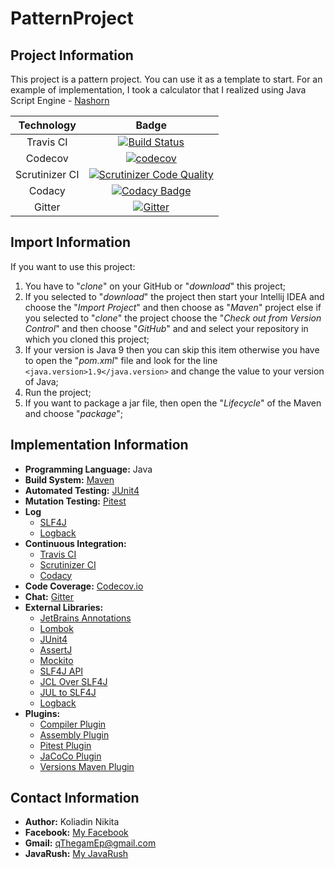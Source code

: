 # PatternProject
## Project Information
This project is a pattern project. You can use it as a template to start. For an example of implementation, I took a calculator that I realized using Java Script Engine - [Nashorn](https://en.wikipedia.org/wiki/Nashorn_(JavaScript_engine))

| Technology     | Badge |
|:--------------:|:-----:|
| Travis CI      | [![Build Status](https://travis-ci.org/qThegamEp/PatternProject.svg?branch=master)](https://travis-ci.org/qThegamEp/PatternProject) |
| Codecov        | [![codecov](https://codecov.io/gh/qThegamEp/PatternProject/branch/master/graph/badge.svg)](https://codecov.io/gh/qThegamEp/PatternProject) |
| Scrutinizer CI | [![Scrutinizer Code Quality](https://scrutinizer-ci.com/g/qThegamEp/PatternProject/badges/quality-score.png?b=master)](https://scrutinizer-ci.com/g/qThegamEp/PatternProject/?branch=master) |
| Codacy         | [![Codacy Badge](https://api.codacy.com/project/badge/Grade/00445736de354a39aa7fc598766fe5f1)](https://www.codacy.com/app/qThegamEp/PatternProject?utm_source=github.com&amp;utm_medium=referral&amp;utm_content=qThegamEp/PatternProject&amp;utm_campaign=Badge_Grade) |
| Gitter         | [![Gitter](https://badges.gitter.im/qThegamEp/PatternProject.svg)](https://gitter.im/qThegamEp/PatternProject?utm_source=badge&utm_medium=badge&utm_campaign=pr-badge) |

## Import Information
If you want to use this project:
1. You have to "*clone*" on your GitHub or "*download*" this project;
2. If you selected to "*download*" the project then start your Intellij IDEA and choose the "*Import Project*" and then choose as "*Maven*" project else if you selected to "*clone*" the project choose the "*Check out from Version Control*" and then choose "*GitHub*" and and select your repository in which you cloned this project;
3. If your version is Java 9 then you can skip this item otherwise you have to open the "*pom.xml*" file and look for the line `<java.version>1.9</java.version>` and change the value to your version of Java;
4. Run the project;
5. If you want to package a jar file, then open the "*Lifecycle*" of the Maven and choose "*package*";

## Implementation Information
* **Programming Language:** Java
* **Build System:** [Maven](https://maven.apache.org/)
* **Automated Testing:** [JUnit4](https://junit.org/junit4/)
* **Mutation Testing:** [Pitest](http://pitest.org/)
* **Log**
    * [SLF4J](https://www.slf4j.org/)
    * [Logback](https://logback.qos.ch/)
* **Continuous Integration:**
    * [Travis CI](https://travis-ci.org/)
    * [Scrutinizer CI](https://scrutinizer-ci.com/)
    * [Codacy](https://www.codacy.com/)
* **Code Coverage:** [Codecov.io](https://codecov.io/)
* **Chat:** [Gitter](https://gitter.im/)
* **External Libraries:**
	* [JetBrains Annotations](https://mvnrepository.com/artifact/org.jetbrains/annotations)
	* [Lombok](https://mvnrepository.com/artifact/org.projectlombok/lombok)
	* [JUnit4](https://mvnrepository.com/artifact/junit/junit)
	* [AssertJ](https://mvnrepository.com/artifact/org.assertj/assertj-core)
    * [Mockito](https://mvnrepository.com/artifact/org.mockito/mockito-core)
    * [SLF4J API](https://mvnrepository.com/artifact/org.slf4j/slf4j-api)
    * [JCL Over SLF4J](https://mvnrepository.com/artifact/org.slf4j/jcl-over-slf4j)
    * [JUL to SLF4J](https://mvnrepository.com/artifact/org.slf4j/jul-to-slf4j)
    * [Logback](https://mvnrepository.com/artifact/ch.qos.logback/logback-classic)
* **Plugins:**
    * [Compiler Plugin](https://maven.apache.org/plugins/maven-compiler-plugin/)
    * [Assembly Plugin](http://maven.apache.org/plugins/maven-assembly-plugin/)
    * [Pitest Plugin](http://pitest.org/quickstart/maven/)
    * [JaCoCo Plugin](http://www.baeldung.com/jacoco)
    * [Versions Maven Plugin](http://www.mojohaus.org/versions-maven-plugin/)

## Contact Information
* **Author:** Koliadin Nikita
* **Facebook:** [My Facebook](https://www.facebook.com/koliadin.nikita)
* **Gmail:** qThegamEp@gmail.com
* **JavaRush:** [My JavaRush](https://javarush.ru/users/1324097)
